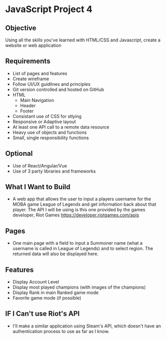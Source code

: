 # JavaScript Project 4

## Objective

Using all the skills you've learned with HTML/CSS and Javascript, create a website or web application

## Requirements

* List of pages and features
* Create wireframe
* Follow UI/UX guidlines and principles
* Git version controlled and hosted on GitHub
* HTML
	* Main Navigation
	* Header
	* Footer
* Consistant use of CSS for stlying
* Responsive or Adaptive layout
* At least one API call to a remote data resource
* Heavy use of objects and functions
* Small, single responsibility functions

## Optional

* Use of React/Angular/Vue
* Use of 3 party libraries and frameworks

## What I Want to Build

* A web app that allows the user to input a players username for the MOBA game League of Legends and get information back about that player. The API I will be using is this one provided by the games developer, Riot Games https://developer.riotgames.com/apis

## Pages

* One main page with a field to input a Summoner name (what a username is called in League of Legends) and to select region. The returned data will also be displayed here.

## Features

* Display Account Level
* Display most played champions (with images of the champions)
* Display Rank in main Ranked game mode 
* Favorite game mode (if possible)

## IF I Can't use Riot's API

* I'll make a similar application using Steam's API, which doesn't have an authentication process to use as far as I know.
